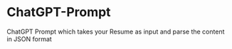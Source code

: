 # ChatGPT-Prompt
ChatGPT Prompt which takes your Resume as input and parse the content in JSON format
